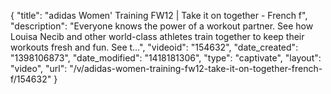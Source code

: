 {
    "title": "adidas Women' Training FW12 | Take it on together - French f",
    "description": "Everyone knows the power of a workout partner. See how Louisa Necib and other world-class athletes train together to keep their workouts fresh and fun. See t...",
    "videoid": "154632",
    "date_created": "1398106873",
    "date_modified": "1418181306",
    "type": "captivate",
    "layout": "video",
    "url": "\/v\/adidas-women-training-fw12-take-it-on-together-french-f\/154632"
}